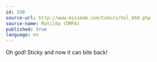 ```yaml
---
id: 198
source-url: http://www.missmab.com/Comics/Vol_660.php
source-name: Matilda (DMFA)
published: true
language: en
---
```

Oh god! Sticky and now it can bite back!
